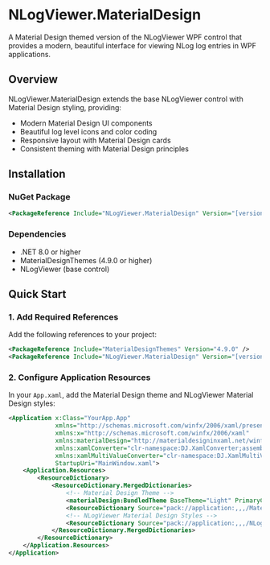 # NLogViewer.MaterialDesign

A Material Design themed version of the NLogViewer WPF control that provides a modern, beautiful interface for viewing NLog log entries in WPF applications.

## Overview

NLogViewer.MaterialDesign extends the base NLogViewer control with Material Design styling, providing:
- Modern Material Design UI components
- Beautiful log level icons and color coding
- Responsive layout with Material Design cards
- Consistent theming with Material Design principles

## Installation

### NuGet Package
```xml
<PackageReference Include="NLogViewer.MaterialDesign" Version="[version]" />
```

### Dependencies
- .NET 8.0 or higher
- MaterialDesignThemes (4.9.0 or higher)
- NLogViewer (base control)

## Quick Start

### 1. Add Required References

Add the following references to your project:

```xml
<PackageReference Include="MaterialDesignThemes" Version="4.9.0" />
<PackageReference Include="NLogViewer.MaterialDesign" Version="[version]" />
```

### 2. Configure Application Resources

In your `App.xaml`, add the Material Design theme and NLogViewer Material Design styles:

```xml
<Application x:Class="YourApp.App"
             xmlns="http://schemas.microsoft.com/winfx/2006/xaml/presentation"
             xmlns:x="http://schemas.microsoft.com/winfx/2006/xaml"
             xmlns:materialDesign="http://materialdesigninxaml.net/winfx/xaml/themes"
             xmlns:xamlConverter="clr-namespace:DJ.XamlConverter;assembly=NLogViewer"
             xmlns:xamlMultiValueConverter="clr-namespace:DJ.XamlMultiValueConverter;assembly=NLogViewer"
             StartupUri="MainWindow.xaml">
    <Application.Resources>
        <ResourceDictionary>
            <ResourceDictionary.MergedDictionaries>
                <!-- Material Design Theme -->
                <materialDesign:BundledTheme BaseTheme="Light" PrimaryColor="Orange" SecondaryColor="Orange"/>
                <ResourceDictionary Source="pack://application:,,,/MaterialDesignThemes.Wpf;component/Themes/MaterialDesign3.Defaults.xaml" />
                <!-- NLogViewer Material Design Styles -->
                <ResourceDictionary Source="pack://application:,,,/NLogViewer.MaterialDesign;component/Themes/MaterialDesign.NLogViewer.xaml"/>
            </ResourceDictionary.MergedDictionaries>
        </ResourceDictionary>
    </Application.Resources>
</Application>
```

